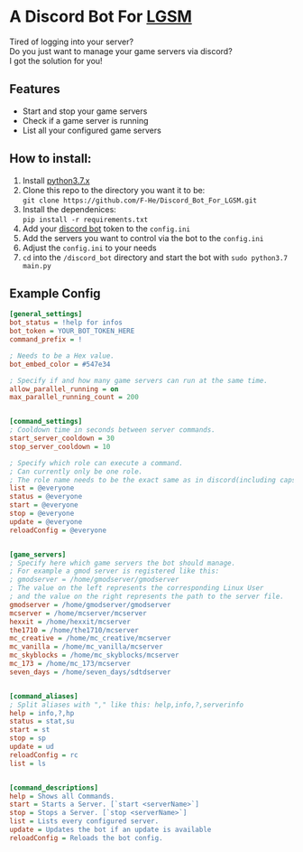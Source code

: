 # A Discord Bot For [LGSM](https://linuxgsm.com/)

Tired of logging into your server?  
Do you just want to manage your game servers via discord?  
I got the solution for you!

## Features
- Start and stop your game servers
- Check if a game server is running
- List all your configured game servers

## How to install:
1. Install [python3.7.x](https://www.python.org/downloads/release/python-373/)
2. Clone this repo to the directory you want it to be:  
`git clone https://github.com/F-He/Discord_Bot_For_LGSM.git`
3. Install the dependenices:  
`pip install -r requirements.txt`
4. Add your [discord bot](https://discordapp.com/developers/applications/) token to the `config.ini`
5. Add the servers you want to control via the bot to the `config.ini`
6. Adjust the `config.ini` to your needs
7. `cd` into the `/discord_bot` directory and start the bot with `sudo python3.7 main.py`


## Example Config

```ini
[general_settings]
bot_status = !help for infos
bot_token = YOUR_BOT_TOKEN_HERE
command_prefix = !

; Needs to be a Hex value.
bot_embed_color = #547e34

; Specify if and how many game servers can run at the same time.
allow_parallel_running = on
max_parallel_running_count = 200


[command_settings]
; Cooldown time in seconds between server commands.
start_server_cooldown = 30
stop_server_cooldown = 10

; Specify which role can execute a command.
; Can currently only be one role.
; The role name needs to be the exact same as in discord(including caps and spelling).
list = @everyone
status = @everyone
start = @everyone
stop = @everyone
update = @everyone
reloadConfig = @everyone


[game_servers]
; Specify here which game servers the bot should manage.
; For example a gmod server is registered like this:
; gmodserver = /home/gmodserver/gmodserver
; The value on the left represents the corresponding Linux User
; and the value on the right represents the path to the server file.
gmodserver = /home/gmodserver/gmodserver
mcserver = /home/mcserver/mcserver
hexxit = /home/hexxit/mcserver
the1710 = /home/the1710/mcserver
mc_creative = /home/mc_creative/mcserver
mc_vanilla = /home/mc_vanilla/mcserver
mc_skyblocks = /home/mc_skyblocks/mcserver
mc_173 = /home/mc_173/mcserver
seven_days = /home/seven_days/sdtdserver


[command_aliases]
; Split aliases with "," like this: help,info,?,serverinfo 
help = info,?,hp
status = stat,su
start = st
stop = sp
update = ud
reloadConfig = rc
list = ls


[command_descriptions]
help = Shows all Commands.
start = Starts a Server. [`start <serverName>`]
stop = Stops a Server. [`stop <serverName>`]
list = Lists every configured server.
update = Updates the bot if an update is available
reloadConfig = Reloads the bot config.
```